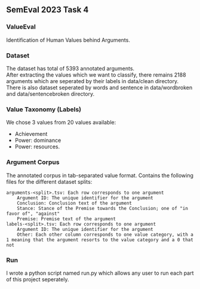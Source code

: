 ## SemEval 2023 Task 4

### ValueEval
Identification of Human Values behind Arguments.

### Dataset
The dataset has total of 5393 annotated arguments.  
After extracting the values which we want to classify, there remains 2188 arguments which are seperated by their labels in data/clean directory.  
There is also dataset seperated by words and sentence in data/wordbroken and data/sentencebroken directory.  

### Value Taxonomy (Labels)
We chose 3 values from 20 values available:
- Achievement
- Power: dominance
- Power: resources.

### Argument Corpus
The annotated corpus in tab-separated value format. Contains the following files for the different dataset splits:

    arguments-<split>.tsv: Each row corresponds to one argument
        Argument ID: The unique identifier for the argument
        Conclusion: Conclusion text of the argument
        Stance: Stance of the Premise towards the Conclusion; one of "in favor of", "against"
        Premise: Premise text of the argument
    labels-<split>.tsv: Each row corresponds to one argument
        Argument ID: The unique identifier for the argument
        Other: Each other column corresponds to one value category, with a 1 meaning that the argument resorts to the value category and a 0 that not

### Run
I wrote a python script named run.py which allows any user to run each part of this project seperately.

